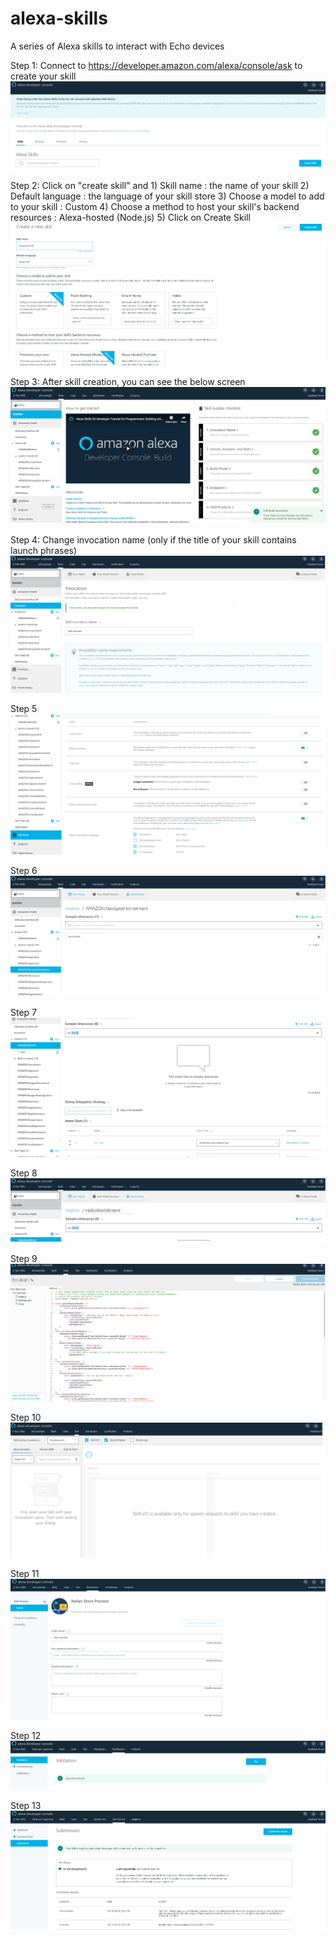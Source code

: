 # alexa-skills
A series of Alexa skills to interact with Echo devices

Step 1: Connect to https://developer.amazon.com/alexa/console/ask to create your skill 
![Alt Text](/img/1.png)

Step 2: Click on "create skill" and 
        1) Skill name : the name of your skill
        2) Default language : the language of your skill store
        3) Choose a model to add to your skill : Custom
        4) Choose a method to host your skill's backend resources : Alexa-hosted (Node.js)
        5) Click on Create Skill
![Alt Text](/img/2.png)

Step 3: After skill creation, you can see the below screen
![Alt Text](/img/3.png)


Step 4: Change invocation name (only if the title of your skill contains launch phrases)
![Alt Text](/img/4.png)

Step 5
![Alt Text](/img/5.png)

Step 6
![Alt Text](/img/6.png)

Step 7
![Alt Text](/img/7.png)

Step 8
![Alt Text](/img/8.png)

Step 9
![Alt Text](/img/9.png)

Step 10
![Alt Text](/img/10.png)

Step 11
![Alt Text](/img/11.png)

Step 12
![Alt Text](/img/12.png)

Step 13
![Alt Text](/img/13.png)
